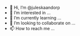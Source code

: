 - 👋 Hi, I’m @juleskaandorp
- 👀 I’m interested in ...
- 🌱 I’m currently learning ...
- 💞️ I’m looking to collaborate on ...
- 📫 How to reach me ...

<!---
juleskaandorp/juleskaandorp is a ✨ special ✨ repository because its `README.md` (this file) appears on your GitHub profile.
You can click the Preview link to take a look at your changes.
--->
